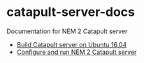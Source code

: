 # catapult-server-docs

Documentation for NEM 2 Catapult server

- [Build Catapult server on Ubuntu 16.04](catapult-server-build.md)
- [Configure and run NEM 2 Catapult server](configure-catapult-server.md)
